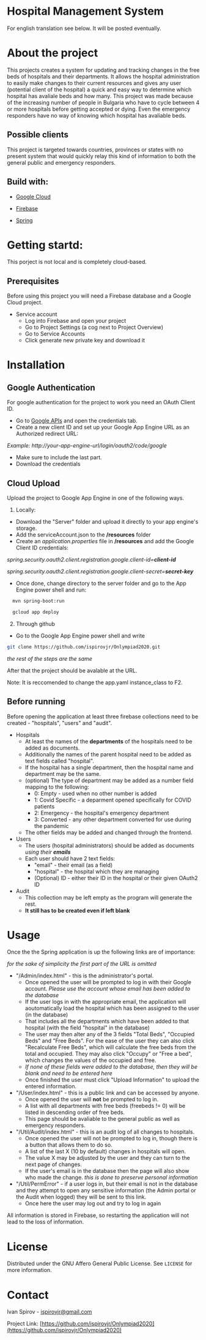 # Hospital Management System

For english translation see below. It will be posted eventually.

# About the project

This projects creates a system for updating and tracking changes in the free beds of hospitals and their departments. It allows the hospital administration to easily make changes to their current resources and gives any user (potential client of the hospital) a quick and easy way to determine which hospital has avaliale beds and how many.
This project was made because of the increasing number of people in Bulgaria who have to cycle between 4 or more hospitals before getting accepted or dying. Even the emergency responders have no way of knowing which hospital has avaliable beds.

## Possible clients

This project is targeted towards countries, provinces or states with no present system that would quickly relay this kind of information to both the general public and emergency responders.

## Build with:

* [Google Cloud](https://cloud.google.com/)

* [Firebase](https://firebase.google.com/)

* [Spring](https://spring.io/)

# Getting startd:

This porject is not local and is completely cloud-based.

## Prerequisites

Before using this project you will need a Firebase database and a Google Cloud project.

* Service account
  * Log into Firebase and open your project
  * Go to Project Settings (a cog next to Project Overview)
  * Go to Service Accounts
  * Click generate new private key and download it

# Installation

## Google Authentication

For google authentication for the project to work you need an OAuth Client ID.

* Go to [Google APIs](https://console.developers.google.com/apis/credential) and open the credentials tab.
* Create a new client ID and set up your Google App Engine URL as an Authorized redirect URL:

*Example: http://your-app-engine-url/login/oauth2/code/google*
* Make sure to include the last part.
* Download the credentials

## Cloud Upload

Upload the project to Google App Engine in one of the following ways.

1) Locally:
* Download the "Server" folder and upload it directly to your app engine's storage.
* Add the serviceAccount.json to the **/resources** folder
* Create an *application.properties* file in **/resources** and add the Google Client ID credentials:

*spring.security.oauth2.client.registration.google.client-id=__client-id__*

*spring.security.oauth2.client.registration.google.client-secret=__secret-key__*

* Once done, change directory to the server folder and go to the App Engine power shell and run: 
```bash
  mvn spring-boot:run
```
```bash
  gcloud app deploy
```
2) Through github
* Go to the Google App Engine power shell and write
```bash
git clone https://github.com/ispirovjr/Onlympiad2020.git
```
*the rest of the steps are the same*

After that the project should be avalable at the URL.

Note: It is reccomended to change the app.yaml instance_class to F2.

## Before running
Before opening the application at least three firebase collections need to be created - "hospitals", "users" and "audit".

* Hospitals
  * At least the names of the **departments** of the hospitals need to be added as documents.
  * Additionally the names of the parent hospital need to be added as text fields called "hospital".
  * If the hospital has a single department, then the hospital name and department may be the same.
  * (optional) The type of department may be added as a number field mapping to the following:
    * 0: Empty - used when no other number is added
    * 1: Covid Specific - a deparment opened specifically for COVID patients
    * 2: Emergency - the hospital's emergency department
    * 3: Converted - any other department converted for use during the pandemic
  * The other fields may be added and changed through the frontend.
* Users
  * The users (hospital administrators) should be added as documents *using their __emails__*
  * Each user should have 2 text fields:
    * "email" - their email (as a field)
    * "hospital" - the hospital which they are managing
    * (Optional) ID - either their ID in the hospital or their given OAuth2 ID
* Audit
  * This collection may be left empty as the program will generate the rest.
  * __It still has to be created even if left blank__

# Usage
  
Once the the Spring application is up the following links are of importance:

*for the sake of simplicity the first part of the URL is omitted*

* "/Admin/index.html" - this is the administrator's portal. 
  * Once opened the user will be prompted to log in with their Google account. *Please use the account whose email has been added to the database*
  * If the user logs in with the appropriate email, the application will aoutomatically load the hospital which has been assigned to the user (in the database)
  * That includes all the departments which have been added to that hospital (with the field "hospital" in the database)
  * The user may then alter any of the 3 fields "Total Beds", "Occupied Beds" and "Free Beds". For the ease of the user they can also click "Recalculate Free Beds", which will calculate the free beds from the total and occupied. They may also click "Occupy" or "Free a bed", which changes the values of the occupied and free.
  * *If none of these fields were added to the database, then they will be blank and need to be entered here*
  * Once finished the user must click "Upload Information" to upload the entered information.
* "/User/index.html" - this is a public link and can be accessed by anyone.
  * Once opened the user will **not** be prompted to log in.
  * A list with all departments with free beds (freebeds != 0) will be listed in descending order of free beds.
  * This page should be avaliable to the general public as well as emergency responders.
* "/Util/Audit/index.html" - this is an audit log of all changes to hospitals.
  * Once opened the user will not be prompted to log in, though there is a button that allows them to do so.
  * A list of the last X (10 by default) changes in hospitals will open. 
  * The value X may be adjusted by the user and they can turn to the next page of changes.
  * If the user's email is in the database then the page will also show who made the change. *this is done to preserve personal information*
* "/Util/PermError" - if a user logs in, but their email is not in the database and they attempt to open any sensitive information (the Admin portal or the Audit when logged) they will be sent to this link.
  * Once here the user may log out and try to log in again

All information is stored in Firebase, so restarting the application will not lead to the loss of information.

# License

Distributed under the GNU Affero General Public License. See `LICENSE` for more information.

# Contact

Ivan Spirov - [ispirovjr@gmail.com](ispirovjr@gmail.com)

Project Link: [https://github.com/ispirovjr/Onlympiad2020](https://github.com/ispirovjr/Onlympiad2020)
